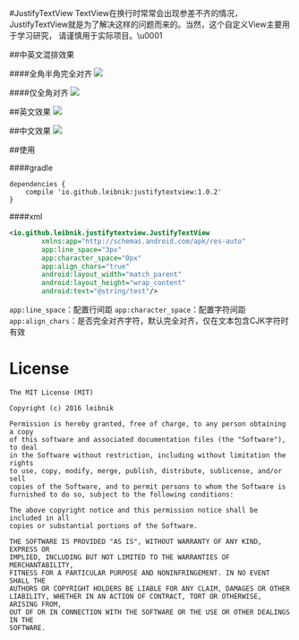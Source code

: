 #JustifyTextView
TextView在换行时常常会出现参差不齐的情况，JustifyTextView就是为了解决这样的问题而来的。当然，这个自定义View主要用于学习研究，
请谨慎用于实际项目。\u0001

##中英文混排效果

####全角半角完全对齐
![](http://ww1.sinaimg.cn/mw690/b5405c76gw1f2s6s8dxjnj20dc0m8djf.jpg)

####仅全角对齐
![](http://ww3.sinaimg.cn/mw690/b5405c76gw1f2s7dtgd6xj20dc0m8q6l.jpg)

##英文效果
![](http://ww2.sinaimg.cn/mw690/b5405c76gw1f2s6r3dgocj20dc0m8jut.jpg)

##中文效果
![](http://ww2.sinaimg.cn/mw690/b5405c76gw1f2s8cpvoupj20dc0m8ac9.jpg)

##使用

####gradle
```
dependencies {
    compile 'io.github.leibnik:justifytextview:1.0.2'
}
```
####xml
```xml
<io.github.leibnik.justifytextview.JustifyTextView
        xmlns:app="http://schemas.android.com/apk/res-auto"
        app:line_space="3px"
        app:character_space="0px"
        app:align_chars="true"
        android:layout_width="match_parent"
        android:layout_height="wrap_content"
        android:text="@string/test"/>
```

`app:line_space`：配置行间距
`app:character_space`：配置字符间距
`app:align_chars`：是否完全对齐字符，默认完全对齐，仅在文本包含CJK字符时有效

# License

    The MIT License (MIT)

    Copyright (c) 2016 leibnik

    Permission is hereby granted, free of charge, to any person obtaining a copy
    of this software and associated documentation files (the "Software"), to deal
    in the Software without restriction, including without limitation the rights
    to use, copy, modify, merge, publish, distribute, sublicense, and/or sell
    copies of the Software, and to permit persons to whom the Software is
    furnished to do so, subject to the following conditions:

    The above copyright notice and this permission notice shall be included in all
    copies or substantial portions of the Software.

    THE SOFTWARE IS PROVIDED "AS IS", WITHOUT WARRANTY OF ANY KIND, EXPRESS OR
    IMPLIED, INCLUDING BUT NOT LIMITED TO THE WARRANTIES OF MERCHANTABILITY,
    FITNESS FOR A PARTICULAR PURPOSE AND NONINFRINGEMENT. IN NO EVENT SHALL THE
    AUTHORS OR COPYRIGHT HOLDERS BE LIABLE FOR ANY CLAIM, DAMAGES OR OTHER
    LIABILITY, WHETHER IN AN ACTION OF CONTRACT, TORT OR OTHERWISE, ARISING FROM,
    OUT OF OR IN CONNECTION WITH THE SOFTWARE OR THE USE OR OTHER DEALINGS IN THE
    SOFTWARE.
